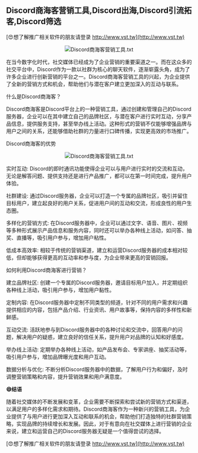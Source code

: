 ## **Discord商海客营销工具,Discord出海,Discord引流拓客,Discord筛选**

[😍想了解推广相关软件的朋友请登录 http://www.vst.tw](http://www.vst.tw)

 <center><img src="https://vst.tw/MP4/tuiguang/png/8.png" alt="Discord商海客营销工具.txt"></center>

在当今数字化时代，社交媒体已经成为了企业营销的重要渠道之一。而在这众多的社交平台中，Discord作为一款以社群为核心的聊天软件，逐渐崭露头角，成为了许多企业进行创新营销的平台之一。Discord商海客营销工具的兴起，为企业提供了全新的营销方式和机会，帮助他们与潜在客户建立更加深入的互动与联系。

什么是Discord商海客？

Discord商海客是Discord平台上的一种营销工具，通过创建和管理自己的Discord服务器，企业可以在其中建立自己的品牌社区，与潜在客户进行实时互动，分享产品信息，提供服务支持，甚至举办线上活动。这种形式的营销不仅能够增强品牌与用户之间的关系，还能够借助社群的力量进行口碑传播，实现更高效的市场推广。

Discord商海客的优势

 <center><img src="https://vst.tw/MP4/tuiguang/png/7.png" alt="Discord商海客营销工具.txt"></center>

实时互动: Discord的即时通讯功能使得企业可以与用户进行实时的交流和互动，无论是解答问题、提供支持还是进行产品推广，都可以在第一时间完成，提升用户体验。

社群建设: 通过Discord服务器，企业可以打造一个专属的品牌社区，吸引并留住目标用户，建立起良好的用户关系，促进用户间的互动和交流，形成良性的用户生态圈。

多样化的营销方式: 在Discord服务器中，企业可以通过文字、语音、图片、视频等多种形式展示产品信息和服务内容，同时还可以举办各种线上活动，如问答、抽奖、直播等，吸引用户参与，增加用户粘性。

低成本高效率: 相较于传统的营销渠道，建立和运营Discord服务器的成本相对较低，但却能够获得更高的互动率和参与度，为企业带来更高的营销回报。

如何利用Discord商海客进行营销？

建立品牌社区: 创建一个专属的Discord服务器，邀请目标用户加入，并定期组织各种线上活动，吸引用户参与，增加用户黏性。

定制内容: 在Discord服务器中定制不同类型的频道，针对不同的用户需求和兴趣提供相应的内容，包括产品介绍、行业资讯、用户故事等，保持内容的多样性和新鲜感。

互动交流: 活跃地参与到Discord服务器中的各种讨论和交流中，回答用户的问题，解决用户的疑惑，建立良好的信任关系，提升用户对品牌的认知和好感度。

举办线上活动: 定期举办各种线上活动，如产品发布会、专家讲座、抽奖活动等，吸引用户参与，增加品牌曝光度和用户互动。

数据分析与优化: 不断分析Discord服务器中的数据，了解用户行为和偏好，及时调整营销策略和内容，提升营销效果和用户满意度。

**😄结语**

随着社交媒体的不断发展和变革，企业需要不断探索和尝试新的营销方式和渠道，以满足用户的多样化需求和期待。Discord商海客作为一种新兴的营销工具，为企业提供了与用户进行更加深入互动和联系的机会，帮助他们打造独特的社群营销策略，实现品牌的持续增长和发展。因此，对于有意向在社交媒体上进行营销的企业来说，建立和运营自己的Discord服务器无疑是一个值得尝试的选择。

[😍想了解推广相关软件的朋友请登录 http://www.vst.tw](http://www.vst.tw)



